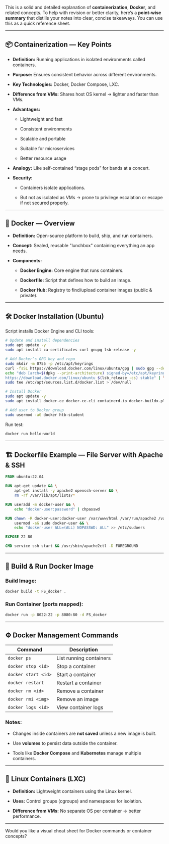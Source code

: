 This is a solid and detailed explanation of **containerization**, **Docker**, and related concepts. To help with revision or better clarity, here’s a **point-wise summary** that distills your notes into clear, concise takeaways. You can use this as a quick reference sheet.

---

## 📦 Containerization — Key Points

- **Definition:** Running applications in isolated environments called containers.
    
- **Purpose:** Ensures consistent behavior across different environments.
    
- **Key Technologies:** Docker, Docker Compose, LXC.
    
- **Difference from VMs:** Shares host OS kernel → lighter and faster than VMs.
    
- **Advantages:**
    
    - Lightweight and fast
        
    - Consistent environments
        
    - Scalable and portable
        
    - Suitable for microservices
        
    - Better resource usage
        
- **Analogy:** Like self-contained “stage pods” for bands at a concert.
    
- **Security:**
    
    - Containers isolate applications.
        
    - But not as isolated as VMs → prone to privilege escalation or escape if not secured properly.
        

---

## 🐳 Docker — Overview

- **Definition:** Open-source platform to build, ship, and run containers.
    
- **Concept:** Sealed, reusable "lunchbox" containing everything an app needs.
    
- **Components:**
    
    - **Docker Engine:** Core engine that runs containers.
        
    - **Dockerfile:** Script that defines how to build an image.
        
    - **Docker Hub:** Registry to find/upload container images (public & private).
        

---

## 🛠️ Docker Installation (Ubuntu)

Script installs Docker Engine and CLI tools:

```bash
# Update and install dependencies
sudo apt update -y
sudo apt install ca-certificates curl gnupg lsb-release -y

# Add Docker’s GPG key and repo
sudo mkdir -m 0755 -p /etc/apt/keyrings
curl -fsSL https://download.docker.com/linux/ubuntu/gpg | sudo gpg --dearmor -o /etc/apt/keyrings/docker.gpg
echo "deb [arch=$(dpkg --print-architecture) signed-by=/etc/apt/keyrings/docker.gpg] \
https://download.docker.com/linux/ubuntu $(lsb_release -cs) stable" | \
sudo tee /etc/apt/sources.list.d/docker.list > /dev/null

# Install Docker
sudo apt update -y
sudo apt install docker-ce docker-ce-cli containerd.io docker-buildx-plugin docker-compose-plugin -y

# Add user to Docker group
sudo usermod -aG docker htb-student
```

Run test:

```bash
docker run hello-world
```

---

## 🏗️ Dockerfile Example — File Server with Apache & SSH

```Dockerfile
FROM ubuntu:22.04

RUN apt-get update && \
    apt-get install -y apache2 openssh-server && \
    rm -rf /var/lib/apt/lists/*

RUN useradd -m docker-user && \
    echo "docker-user:password" | chpasswd

RUN chown -R docker-user:docker-user /var/www/html /var/run/apache2 /var/log/apache2 /var/lock/apache2 && \
    usermod -aG sudo docker-user && \
    echo "docker-user ALL=(ALL) NOPASSWD: ALL" >> /etc/sudoers

EXPOSE 22 80

CMD service ssh start && /usr/sbin/apache2ctl -D FOREGROUND
```

---

## 🔨 Build & Run Docker Image

### Build Image:

```bash
docker build -t FS_docker .
```

### Run Container (ports mapped):

```bash
docker run -p 8022:22 -p 8080:80 -d FS_docker
```

---

## ⚙️ Docker Management Commands

|Command|Description|
|---|---|
|`docker ps`|List running containers|
|`docker stop <id>`|Stop a container|
|`docker start <id>`|Start a container|
|`docker restart`|Restart a container|
|`docker rm <id>`|Remove a container|
|`docker rmi <img>`|Remove an image|
|`docker logs <id>`|View container logs|

### Notes:

- Changes inside containers are **not saved** unless a new image is built.
    
- Use **volumes** to persist data outside the container.
    
- Tools like **Docker Compose** and **Kubernetes** manage multiple containers.
    

---

## 🧱 Linux Containers (LXC)

- **Definition:** Lightweight containers using the Linux kernel.
    
- **Uses:** Control groups (cgroups) and namespaces for isolation.
    
- **Difference from VMs:** No separate OS per container → better performance.
    

---

Would you like a visual cheat sheet for Docker commands or container concepts?